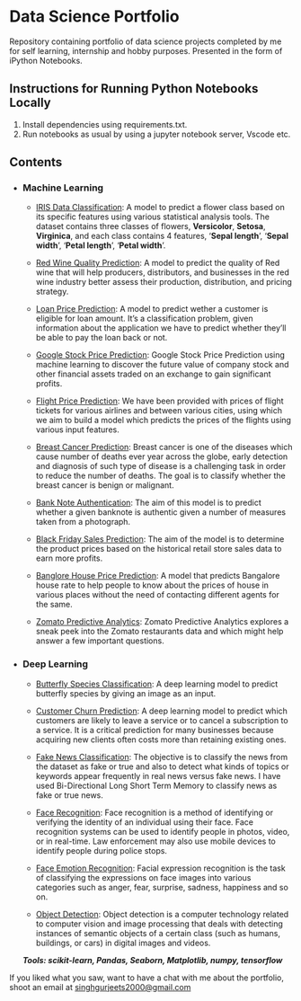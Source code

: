 # Data Science Portfolio
Repository containing portfolio of data science projects completed by me for self learning, internship and hobby purposes. Presented in the form of iPython Notebooks.

## Instructions for Running Python Notebooks Locally
1. Install dependencies using requirements.txt.
2. Run notebooks as usual by using a jupyter notebook server, Vscode etc.

## Contents

- ### Machine Learning

	- [IRIS Data Classification](https://github.com/gurjeet29/Data_Science_Portfolio/tree/main/ML/Iris%20Data): A model to predict a flower class based on its specific features using various statistical analysis tools. The dataset contains three classes of flowers, **Versicolor**, **Setosa**, **Virginica**, and each class contains 4 features, ‘**Sepal length**’, ‘**Sepal width**’, ‘**Petal length**’, ‘**Petal width**’.

	- [Red Wine Quality Prediction](https://github.com/gurjeet29/Data_Science_Portfolio/tree/main/Machine%20Learning/Red%20Wine%20%20Quality): A model to predict the quality of Red wine that will help producers, distributors, and businesses in the red wine industry better assess their production, distribution, and pricing strategy.

	- [Loan Price Prediction](https://github.com/gurjeet29/Data_Science_Portfolio/tree/main/Machine%20Learning/Loan%20Price%20Prediction): A model to predict wether a customer is eligible for loan amount. It’s a classification problem, given information about the application we have to predict whether they’ll be able to pay the loan back or not.

	- [Google Stock Price Prediction](https://github.com/gurjeet29/Data_Science_Portfolio/tree/main/Machine%20Learning/Google%20Stock%20Predictions): Google Stock Price Prediction using machine learning to discover the future value of company stock and other financial assets traded on an exchange to gain significant profits.

	- [Flight Price Prediction](https://github.com/gurjeet29/Data_Science_Portfolio/tree/main/Machine%20Learning/Flight%20Price%20Prediction): We have been provided with prices of flight tickets for various airlines and between various cities, using which we aim to build a model which predicts the prices of the flights using various input features.

	- [Breast Cancer Prediction](https://github.com/gurjeet29/Data_Science_Portfolio/tree/main/Machine%20Learning/Breast%20Cancer): Breast cancer is one of the diseases which cause number of deaths ever year across the globe, early detection and diagnosis of such type of disease is a challenging task in order to reduce the number of deaths. The goal is to classify whether the breast cancer is benign or malignant.

	- [Bank Note Authentication](https://github.com/gurjeet29/Data_Science_Portfolio/tree/main/Machine%20Learning/Bank%20Note%20Authentication): The aim of this model is to predict whether a given banknote is authentic given a number of measures taken from a photograph.

	- [Black Friday Sales Prediction](https://github.com/gurjeet29/Data_Science_Portfolio/tree/main/Machine%20Learning/Black%20Friday): The aim of the model is to determine the product prices based on the historical retail store sales data to earn more profits.

	- [Banglore House Price Prediction](https://github.com/gurjeet29/Data_Science_Portfolio/tree/main/Machine%20Learning/Banglore%20House%20Price%20Prediction): A model that predicts Bangalore house rate to help people to know about the prices of house in various places without the need of contacting different agents for the same.

	- [Zomato Predictive Analytics](https://github.com/gurjeet29/Data_Science_Portfolio/tree/main/Machine%20Learning/Zomato%20Predective%20Analysis): Zomato Predictive Analytics explores a sneak peek into the Zomato restaurants data and which might help answer a few important questions.
	
	
- ### Deep Learning

	- [Butterfly Species Classification](https://github.com/gurjeet29/Data_Science_Portfolio/tree/main/Deep%20Learning/Butterfly%20Species%20Classification): A deep learning model to predict butterfly species by giving an image as an input.

	- [Customer Churn Prediction](https://github.com/gurjeet29/Data_Science_Portfolio/tree/main/Deep%20Learning/Customer%20Churn%20Modelling): A deep learning model to predict which customers are likely to leave a service or to cancel a subscription to a service. It is a critical prediction for many businesses because acquiring new clients often costs more than retaining existing ones.

	- [Fake News Classification](https://github.com/gurjeet29/Data_Science_Portfolio/tree/main/Deep%20Learning/Fake%20New%20Classification): The objective is to classify the news from the dataset as fake or true and also to detect what kinds of topics or keywords appear frequently in real news versus fake news. I have used Bi-Directional Long Short Term Memory to classify news as fake or true news.

	- [Face Recognition](https://github.com/gurjeet29/Data_Science_Portfolio/tree/main/Deep%20Learning/Face%20Recognition): Face recognition is a method of identifying or verifying the identity of an individual using their face. Face recognition systems can be used to identify people in photos, video, or in real-time. Law enforcement may also use mobile devices to identify people during police stops.

	- [Face Emotion Recognition](https://github.com/gurjeet29/Data_Science_Portfolio/tree/main/Deep%20Learning/Face%20Emotion%20Recognition): Facial expression recognition is the task of classifying the expressions on face images into various categories such as anger, fear, surprise, sadness, happiness and so on.

	- [Object Detection](https://github.com/gurjeet29/Data_Science_Portfolio/tree/main/Deep%20Learning/Object%20Detection%20Using%20SSD%20MobileNet): Object detection is a computer technology related to computer vision and image processing that deals with detecting instances of semantic objects of a certain class (such as humans, buildings, or cars) in digital images and videos.

	___Tools: scikit-learn, Pandas, Seaborn, Matplotlib, numpy, tensorflow___

If you liked what you saw, want to have a chat with me about the portfolio, shoot an email at singhgurjeets2000@gmail.com
